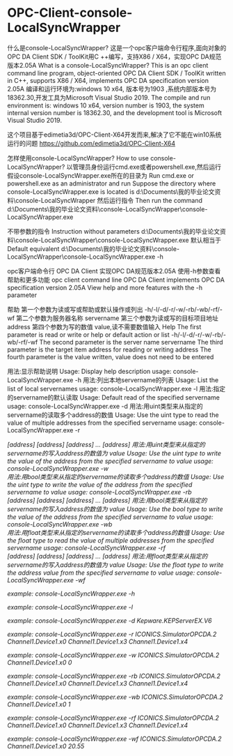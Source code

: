 # OPC-Client-console-LocalSyncWrapper
什么是console-LocalSyncWrapper? 这是一个opc客户端命令行程序,面向对象的OPC DA Client SDK / ToolKit用C ++编写，支持X86 / X64，实现OPC DA规范版本2.05A What is a console-LocalSyncWrapper? This is an opc client command line program, object-oriented OPC DA Client SDK / ToolKit written in C++, supports X86 / X64, implements OPC DA specification version 2.05A 编译和运行环境为:windows 10 x64, 版本号为1903 ,系统内部版本号为18362.30,开发工具为Microsoft Visual Studio 2019. The compile and run environment is: windows 10 x64, version number is 1903, the system internal version number is 18362.30, and the development tool is Microsoft Visual Studio 2019.

这个项目基于edimetia3d/OPC-Client-X64开发而来,解决了它不能在win10系统运行的问题
https://github.com/edimetia3d/OPC-Client-X64

怎样使用console-LocalSyncWrapper?
How to use console-LocalSyncWrapper?
以管理员身份运行cmd.exe或者powershell.exe,然后运行
假设console-LocalSyncWrapper.exe所在的目录为 
Run cmd.exe or powershell.exe as an administrator and run
Suppose the directory where console-LocalSyncWrapper.exe is located is
d:\Documents\我的毕业论文资料\console-LocalSyncWrapper
然后运行指令
Then run the command
d:\Documents\我的毕业论文资料\console-LocalSyncWrapper\console-LocalSyncWrapper.exe

不带参数的指令
Instruction without parameters
d:\Documents\我的毕业论文资料\console-LocalSyncWrapper\console-LocalSyncWrapper.exe
默认相当于
Default equivalent
d:\Documents\我的毕业论文资料\console-LocalSyncWrapper\console-LocalSyncWrapper.exe -h


opc客户端命令行 OPC DA Client 实现OPC DA规范版本2.05A
使用-h参数查看帮助和更多功能
opc client command line OPC DA Client implements OPC DA specification version 2.05A
View help and more features with the -h parameter

帮助
第一个参数为读或写或帮助或默认操作或列出 -h/-l/-d/-r/-w/-rb/-wb/-rf/-wf
第二个参数为服务器名称 servername
第三个参数为读或写的目标项目地址 address
第四个参数为写的数值 value,读不需要数值输入
Help
The first parameter is read or write or help or default action or list -h/-l/-d/-r/-w/-rb/-wb/-rf/-wf
The second parameter is the server name servername
The third parameter is the target item address for reading or writing address
The fourth parameter is the value written, value does not need to be entered

用法:显示帮助说明
Usage: Display help description
usage: console-LocalSyncWrapper.exe -h
用法:列出本地servername的列表
Usage: List the list of local servernames
usage: console-LocalSyncWrapper.exe -l
用法:指定的servername的默认读取
Usage: Default read of the specified servername
usage: console-LocalSyncWrapper.exe -d <servername>
用法:用uint类型来从指定的servername的读取多个address的数值
Usage: Use the uint type to read the value of multiple addresses from the specified servername
usage: console-LocalSyncWrapper.exe -r <servername> <address> [address] [address] [address] ... [address]
用法:用uint类型来从指定的servername的写入address的数值为 value
Usage: Use the uint type to write the value of the address from the specified servername to value
usage: console-LocalSyncWrapper.exe -w <servername> <address> <value>
用法:用bool类型来从指定的servername的读取多个address的数值
Usage: Use the uint type to write the value of the address from the specified servername to value
usage: console-LocalSyncWrapper.exe -rb <servername> <address> [address] [address] [address] ... [address]
用法:用bool类型来从指定的servername的写入address的数值为 value
Usage: Use the bool type to write the value of the address from the specified servername to value
usage: console-LocalSyncWrapper.exe -wb <servername> <address> <value>
用法:用float类型来从指定的servername的读取多个address的数值
Usage: Use the float type to read the value of multiple addresses from the specified servername
usage: console-LocalSyncWrapper.exe -rf <servername> <address> [address] [address] [address] ... [address]
用法:用float类型来从指定的servername的写入address的数值为 value
Usage: Use the float type to write the address value from the specified servername to value
usage: console-LocalSyncWrapper.exe -wf <servername> <address> <value>

example: console-LocalSyncWrapper.exe -h

example: console-LocalSyncWrapper.exe -l

example: console-LocalSyncWrapper.exe -d Kepware.KEPServerEX.V6

example: console-LocalSyncWrapper.exe -r ICONICS.SimulatorOPCDA.2 Channel1.Device1.x0 Channel1.Device1.x3 Channel1.Device1.x4

example: console-LocalSyncWrapper.exe -w ICONICS.SimulatorOPCDA.2 Channel1.Device1.x0 0

example: console-LocalSyncWrapper.exe -rb ICONICS.SimulatorOPCDA.2 Channel1.Device1.x0 Channel1.Device1.x3 Channel1.Device1.x4

example: console-LocalSyncWrapper.exe -wb ICONICS.SimulatorOPCDA.2 Channel1.Device1.x0 1

example: console-LocalSyncWrapper.exe -rf ICONICS.SimulatorOPCDA.2 Channel1.Device1.x0 Channel1.Device1.x3 Channel1.Device1.x4

example: console-LocalSyncWrapper.exe -wf ICONICS.SimulatorOPCDA.2 Channel1.Device1.x0 20.55

